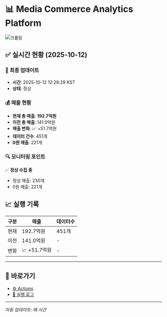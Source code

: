 # 📊 Media Commerce Analytics Platform

![크롤링](https://img.shields.io/badge/크롤링-정상-green)

## ✅ 실시간 현황 (2025-10-12)

### 📍 최종 업데이트
- **시간**: 2025-10-12 12:28:29 KST
- **상태**: 정상

### 💰 매출 현황
- **현재 총 매출**: **192.7억원**
- **이전 총 매출**: 141.0억원
- **매출 변화**: 📈 +51.7억원
- **데이터 건수**: 451개
- **0원 매출**: 221개

### 🔍 모니터링 포인트

✅ **정상 수집 중**
- 정상 매출: 230개
- 0원 매출: 221개


## 📈 실행 기록

| 구분 | 매출 | 데이터수 |
|------|------|----------|
| 현재 | 192.7억원 | 451개 |
| 이전 | 141.0억원 | - |
| 변화 | 📈 +51.7억원 | - |

---

## 🔗 바로가기

- [⚙️ Actions](../../actions)
- [📝 실행 로그](../../actions/workflows/daily_scraping.yml)

---

*자동 업데이트: 매 시간*
